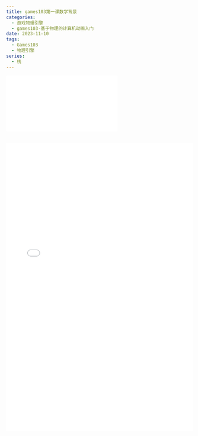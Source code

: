 ```yaml
---
title: games103第一课数学背景
categories:
  - 游戏物理引擎
  - games103-基于物理的计算机动画入门
date: 2023-11-10
tags:
  - Games103
  - 物理引擎
series:
  - 栈
---
```


![](/images/posts/gmes103第一课数学背景_231113_233417.pdf)


<div>
  <iframe src="/pdfjs/web/viewer.html?file=/images/posts/gmes103第一课数学背景_231113_233417.pdf" width="100%" height="775px" frameborder="0"></iframe>
</div>
